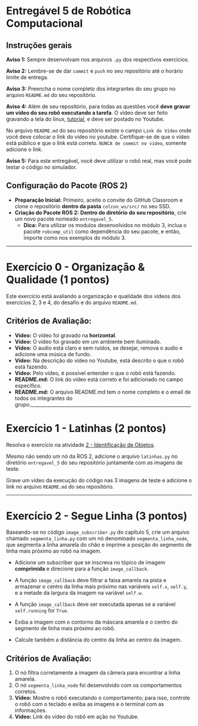 # Entregável 5 de Robótica Computacional

## Instruções gerais

**Aviso 1:** Sempre desenvolvam nos arquivos `.py` dos respectivos exercícios.

**Aviso 2:** Lembre-se de dar `commit` e `push` no seu repositório até o horário limite de entrega.

**Aviso 3:** Preencha o nome completo dos integrantes do seu grupo no arquivo `README.md` do seu repositório.

**Aviso 4:** Além de seu repositório, para todas as questões você **deve gravar um vídeo do seu robô executando a tarefa**. O vídeo deve ser feito gravando a tela do linux, [tutorial](https://insper.github.io/robotica-computacional/screen_record/), e deve ser postado no Youtube. 

No arquivo `README.md` do seu repositório existe o campo `Link do Vídeo` onde você deve colocar o link do video no youtube. Certifique-se de que o vídeo está público e que o link está correto. `NUNCA de commit no vídeo`, somente adicione o link.

**Aviso 5:** Para este entregável, você deve utilizar o robô real, mas você pode testar o código no simulador.

## Configuração do Pacote (ROS 2)

- **Preparação Inicial:** Primeiro, aceite o convite do GitHub Classroom e clone o repositório **dentro da pasta** `colcon_ws/src/` no seu SSD.
- **Criação do Pacote ROS 2:** **Dentro do diretório do seu repositório**, crie um novo pacote nomeado `entregavel_5`.
    - **Dica:** Para utilizar os modulos desenvolvidos no módulo 3, inclua o pacote `robcomp_util` como dependência do seu pacote, e então, importe como nos exemplos do módulo 3.

____________________________________________________________________

# Exercício 0 - Organização & Qualidade (1 pontos)
Este exercício está avaliando a organização e qualidade dos vídeos dos exercícios 2, 3 e 4, do desafio e do arquivo `README.md`.

## Critérios de Avaliação:
* **Vídeo:** O vídeo foi gravado na **horizontal**.
* **Vídeo:** O vídeo foi gravado em um ambiente bem iluminado.
* **Vídeo:** O audio está claro e sem ruídos, se desejar, remova o audio e adicione uma música de fundo.
* **Vídeo:** Na descrição do vídeo no Youtube, está descrito o que o robô está fazendo.
* **Vídeo:** Pelo vídeo, é possível entender o que o robô está fazendo.
* **README.md:** O link do vídeo está correto e foi adicionado no campo específico.
* **README.md:** O arquivo README.md tem o nome completo e o email de todos os integrantes do grupo.____________________________________________________________________

# Exercício 1 - Latinhas (2 pontos)
Resolva o exercicio na atividade [2 - Identificação de Objetos](https://insper.github.io/robotica-computacional/modulos/05-visao-p2/atividades/2-identificacao/).

Mesmo não sendo um nó da ROS 2, adicione o arquivo `latinhas.py` no diretório `entregavel_5` do seu repositório juntamente com as imagens de teste.

Grave um vídeo da execução do código nas 3 imagens de teste e adicione o link no arquivo `README.md` do seu repositório.

____________________________________________________________________

# Exercício 2 - Segue Linha (3 pontos)
Baseando-se no código `image_subscriber.py` do capítulo 5, crie um arquivo chamado `segmenta_linha.py` com um nó denominado `segmenta_linha_node`, que segmenta a linha amarela do chão e imprime a posição do segmento de linha mais próximo ao robô na imagem.

* Adicione um subscriber que se inscreva no tópico de imagem **comprimida** e direcione para a função `image_callback`.

* A função `image_callback` deve filtrar a faixa amarela na pista e armazenar o centro da linha mais próximo nas variáveis `self.x`, `self.y`, e a metade da largura da imagem na variável `self.w`.

* A função `image_callback` deve ser executada apenas se a variável `self.running` for `True`.

* Exiba a imagem com o contorno da máscara amarela e o centro do segmento de linha mais próximo ao robô.

* Calcule também a distância do centro da linha ao centro da imagem.

## Critérios de Avaliação:

1. O nó filtra corretamente a imagem da câmera para encontrar a linha amarela.
2. O nó `segmenta_linha_node` foi desenvolvido com os comportamentos corretos.
3. **Vídeo:** Mostre o robô executando o comportamento; para isso, controle o robô com o teclado e exiba as imagens e o terminal com as informações.
4. **Vídeo:** Link do vídeo do robô em ação no Youtube.


